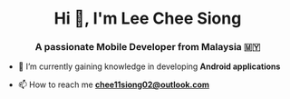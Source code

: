 
<h1 align="center">Hi 👋, I'm Lee Chee Siong</h1>
<h3 align="center">A passionate Mobile Developer from Malaysia 🇲🇾</h3>

- 🌱 I’m currently gaining knowledge in developing **Android applications**

- 📫 How to reach me **chee11siong02@outlook.com**

